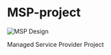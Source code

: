 # MSP-project

![MSP Design](https://github.com/user-attachments/assets/c43bcbd5-3e74-4931-aeff-b9af15a99871)

Managed Service Provider Project
